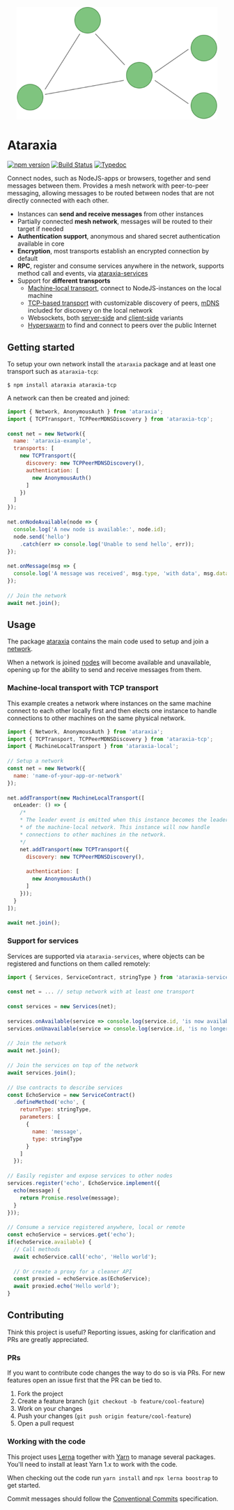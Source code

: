 <p align="center">
  <img width="460" src="https://raw.githubusercontent.com/aholstenson/ataraxia/master/docs/mesh-example.svg">
</p>

</p>

# Ataraxia

[![npm version](https://img.shields.io/npm/v/ataraxia)](https://www.npmjs.com/package/ataraxia)
[![Build Status](https://github.com/aholstenson/ataraxia/actions/workflows/ci.yml/badge.svg)](https://github.com/aholstenson/ataraxia/actions/workflows/ci.yml)
[![Typedoc](https://img.shields.io/badge/typedoc-available-%23fff)](https://aholstenson.github.io/ataraxia)

Connect nodes, such as NodeJS-apps or browsers, together and send messages 
between them. Provides a mesh network with peer-to-peer messaging, allowing
messages to be routed between nodes that are not directly connected with each
other.

* Instances can **send and receive messages** from other instances
* Partially connected **mesh network**, messages will be routed to their target if needed
* **Authentication support**, anonymous and shared secret authentication available in core
* **Encryption**, most transports establish an encrypted connection by default
* **RPC**,  register and consume services anywhere in the network, supports method call and events, via [ataraxia-services](https://github.com/aholstenson/ataraxia/tree/master/packages/services)
* Support for **different transports**
  * [Machine-local transport](https://github.com/aholstenson/ataraxia/tree/master/packages/local), connect to NodeJS-instances on the local machine 
  * [TCP-based transport](https://github.com/aholstenson/ataraxia/tree/master/packages/tcp) with customizable discovery of peers, [mDNS](https://aholstenson.github.io/ataraxia/classes/ataraxia_tcp.tcppeermdnsdiscovery.html) included for discovery on the local network
  * Websockets, both [server-side](https://github.com/aholstenson/ataraxia/tree/master/packages/ws-server) 
    and [client-side](https://github.com/aholstenson/ataraxia/tree/master/packages/ws-client) variants 
  * [Hyperswarm](https://github.com/aholstenson/ataraxia/tree/master/packages/hyperswarm)
    to find and connect to peers over the public Internet

## Getting started

To setup your own network install the `ataraxia` package and at least one
transport such as `ataraxia-tcp`:

```
$ npm install ataraxia ataraxia-tcp
```

A network can then be created and joined:

```javascript
import { Network, AnonymousAuth } from 'ataraxia';
import { TCPTransport, TCPPeerMDNSDiscovery } from 'ataraxia-tcp';

const net = new Network({
  name: 'ataraxia-example',
  transports: [
    new TCPTransport({
      discovery: new TCPPeerMDNSDiscovery(),
      authentication: [
        new AnonymousAuth()
      ]
    })
  ]
});

net.onNodeAvailable(node => {
  console.log('A new node is available:', node.id);
  node.send('hello')
    .catch(err => console.log('Unable to send hello', err));
});

net.onMessage(msg => {
  console.log('A message was received', msg.type, 'with data', msg.data, 'from', msg.source.id);
});

// Join the network
await net.join();
```

## Usage

The package [ataraxia](https://github.com/aholstenson/ataraxia/tree/master/packages/core) 
contains the main code used to setup and join a [network](https://aholstenson.github.io/ataraxia/classes/ataraxia.network.html).

When a network is joined [nodes](https://aholstenson.github.io/ataraxia/interfaces/ataraxia.node.html)
will become available and unavailable, opening up for the ability to send and
receive messages from them.

### Machine-local transport with TCP transport

This example creates a network where instances on the same machine connect to
each other locally first and then elects one instance to handle connections
to other machines on the same physical network.

```javascript
import { Network, AnonymousAuth } from 'ataraxia';
import { TCPTransport, TCPPeerMDNSDiscovery } from 'ataraxia-tcp';
import { MachineLocalTransport } from 'ataraxia-local';

// Setup a network
const net = new Network({
  name: 'name-of-your-app-or-network'
});

net.addTransport(new MachineLocalTransport([
  onLeader: () => {
    /*
    * The leader event is emitted when this instance becomes the leader
    * of the machine-local network. This instance will now handle
    * connections to other machines in the network.
    */
    net.addTransport(new TCPTransport({
      discovery: new TCPPeerMDNSDiscovery(),

      authentication: [
        new AnonymousAuth()
      ]
    }));
  }
]);

await net.join();
```

### Support for services

Services are supported via `ataraxia-services`, where objects can be registered
and functions on them called remotely:

```javascript
import { Services, ServiceContract, stringType } from 'ataraxia-services';

const net = ... // setup network with at least one transport

const services = new Services(net);

services.onAvailable(service => console.log(service.id, 'is now available'));
services.onUnavailable(service => console.log(service.id, 'is no longer available'));

// Join the network
await net.join();

// Join the services on top of the network
await services.join();

// Use contracts to describe services
const EchoService = new ServiceContract()
  .defineMethod('echo', {
    returnType: stringType,
    parameters: [
      {
        name: 'message',
        type: stringType
      }
    ]
  });

// Easily register and expose services to other nodes
services.register('echo', EchoService.implement({
  echo(message) {
    return Promise.resolve(message);
  }
}));

// Consume a service registered anywhere, local or remote
const echoService = services.get('echo');
if(echoService.available) {
  // Call methods
  await echoService.call('echo', 'Hello world');
  
  // Or create a proxy for a cleaner API
  const proxied = echoService.as(EchoService);
  await proxied.echo('Hello world');
}
```

## Contributing

Think this project is useful? Reporting issues, asking for clarification and
PRs are greatly appreciated.

### PRs

If you want to contribute code changes the way to do so is via PRs. For new
features open an issue first that the PR can be tied to.

1. Fork the project
2. Create a feature branch (`git checkout -b feature/cool-feature`)
3. Work on your changes
4. Push your changes (`git push origin feature/cool-feature`)
5. Open a pull request

### Working with the code

This project uses [Lerna](https://lerna.js.org/) together with
[Yarn](https://yarnpkg.com/) to manage several packages. You'll need to install
at least Yarn 1.x to work with the code.

When checking out the code run `yarn install` and `npx lerna boostrap` to get
started.

Commit messages should follow the [Conventional Commits](https://www.conventionalcommits.org/en/v1.0.0/)
specification.
